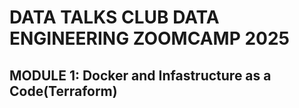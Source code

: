 # DATA TALKS CLUB DATA ENGINEERING ZOOMCAMP 2025
## MODULE 1: Docker and Infastructure as a Code(Terraform)